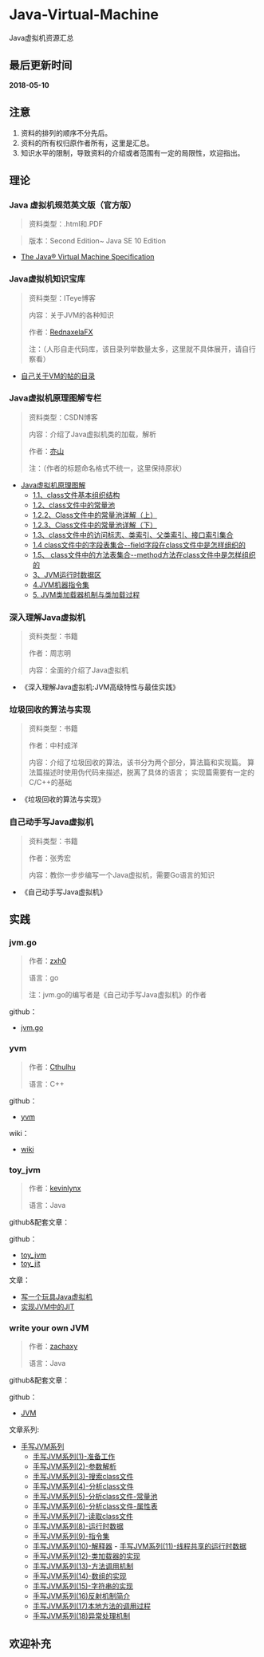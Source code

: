 # Java-Virtual-Machine
Java虚拟机资源汇总

## 最后更新时间
**2018-05-10**

## 注意
1. 资料的排列的顺序不分先后。
2. 资料的所有权归原作者所有，这里是汇总。
3. 知识水平的限制，导致资料的介绍或者范围有一定的局限性，欢迎指出。

## 理论

### Java 虚拟机规范英文版（官方版）

> 资料类型：.html和.PDF

> 版本：Second Edition~ Java SE 10 Edition

+ [The Java® Virtual Machine Specification](https://docs.oracle.com/javase/specs/index.html)

### Java虚拟机知识宝库
 
> 资料类型：ITeye博客
>
> 内容：关于JVM的各种知识
>
> 作者：[RednaxelaFX](http://rednaxelafx.iteye.com/)
>
> 注：（人形自走代码库，该目录列举数量太多，这里就不具体展开，请自行察看）

+ [自己关于VM的帖的目录](http://rednaxelafx.iteye.com/blog/362738)


### Java虚拟机原理图解专栏

> 资料类型：CSDN博客
>
> 内容：介绍了Java虚拟机类的加载，解析
>
> 作者：[亦山](https://blog.csdn.net/luanlouis)
>
> 注：（作者的标题命名格式不统一，这里保持原状）

+ [Java虚拟机原理图解](https://blog.csdn.net/column/details/jvm-principle.html)
    - [1.1、class文件基本组织结构](http://blog.csdn.net/luanlouis/article/details/39892027)
    - [1.2、class文件中的常量池](http://blog.csdn.net/luanlouis/article/details/40148053)
    - [1.2.2、Class文件中的常量池详解（上）](http://blog.csdn.net/luanlouis/article/details/39960815)
    - [1.2.3、Class文件中的常量池详解（下）](http://blog.csdn.net/luanlouis/article/details/40301985)
    - [1.3、class文件中的访问标志、类索引、父类索引、接口索引集合](http://blog.csdn.net/luanlouis/article/details/41039269)
    - [1.4 class文件中的字段表集合--field字段在class文件中是怎样组织的](http://blog.csdn.net/luanlouis/article/details/41046443)
    - [1.5、 class文件中的方法表集合--method方法在class文件中是怎样组织的](http://blog.csdn.net/luanlouis/article/details/41113695)
    - [3、JVM运行时数据区](http://blog.csdn.net/luanlouis/article/details/40043991)
    - [4.JVM机器指令集](http://blog.csdn.net/luanlouis/article/details/50412126)
    - [5. JVM类加载器机制与类加载过程](http://blog.csdn.net/luanlouis/article/details/50529868)

### 深入理解Java虚拟机
> 资料类型：书籍
>
> 作者：周志明 
>
> 内容：全面的介绍了Java虚拟机

+ 《深入理解Java虚拟机:JVM高级特性与最佳实践》

### 垃圾回收的算法与实现

> 资料类型：书籍
>
> 作者：中村成洋
>
> 内容：介绍了垃圾回收的算法，该书分为两个部分，算法篇和实现篇。
> 算法篇描述时使用伪代码来描述，脱离了具体的语言；
> 实现篇需要有一定的C/C++的基础

+ 《垃圾回收的算法与实现》

### 自己动手写Java虚拟机

> 资料类型：书籍
>
> 作者：张秀宏 
>
> 内容：教你一步步编写一个Java虚拟机，需要Go语言的知识

+ 《自己动手写Java虚拟机》

## 实践

### jvm.go

> 作者：[zxh0](https://github.com/zxh0)
>
> 语言：go
>
> 注：jvm.go的编写者是《自己动手写Java虚拟机》的作者

github：

+ [jvm.go](https://github.com/zxh0/jvm.go)

### yvm

> 作者：[Cthulhu](http://blog.csdn.net/racaljk)
>
> 语言：C++
>

github：

+ [yvm](https://github.com/racaljk/yvm)

wiki：

+ [wiki](https://github.com/racaljk/yvm/wiki)

### toy_jvm

> 作者：[kevinlynx](http://codemacro.com)
>
> 语言：Java
>

github&配套文章：

github：

+ [toy_jvm](https://github.com/kevinlynx/toy_jvm)
+ [toy_jit](https://github.com/kevinlynx/toy_jit)

文章：

+ [写一个玩具Java虚拟机](http://codemacro.com/2017/02/25/toy-jvm/)
+ [实现JVM中的JIT](http://codemacro.com/2017/03/09/toy-jit/)


### write your own JVM
> 作者：[zachaxy](https://zachaxy.github.io/)
>
> 语言：Java
>

github&配套文章：

github：

+ [JVM](https://github.com/zachaxy/JVM)

文章系列:

+ [手写JVM系列](https://zachaxy.github.io/tags/JVM/)
  - [手写JVM系列(1)-准备工作](https://zachaxy.github.io/2017/05/06/%E6%89%8B%E5%86%99JVM%E7%B3%BB%E5%88%97-1-%E5%87%86%E5%A4%87%E5%B7%A5%E4%BD%9C/)          
  - [手写JVM系列(2)-参数解析](https://zachaxy.github.io/2017/05/07/%E6%89%8B%E5%86%99JVM%E7%B3%BB%E5%88%97-2-%E5%8F%82%E6%95%B0%E8%A7%A3%E6%9E%90/)         
  - [手写JVM系列(3)-搜索class文件](https://zachaxy.github.io/2017/05/08/%E6%89%8B%E5%86%99JVM%E7%B3%BB%E5%88%97-3-%E6%90%9C%E7%B4%A2class%E6%96%87%E4%BB%B6/)          
  - [手写JVM系列(4)-分析class文件](https://zachaxy.github.io/2017/05/09/%E6%89%8B%E5%86%99JVM%E7%B3%BB%E5%88%97-4-%E5%88%86%E6%9E%90class%E6%96%87%E4%BB%B6/)
  - [手写JVM系列(5)-分析class文件-常量池](https://zachaxy.github.io/2017/05/09/%E6%89%8B%E5%86%99JVM%E7%B3%BB%E5%88%97-5-%E5%88%86%E6%9E%90class%E6%96%87%E4%BB%B6-%E5%B8%B8%E9%87%8F%E6%B1%A0/)         
  - [手写JVM系列(6)-分析class文件-属性表](https://zachaxy.github.io/2017/05/09/%E6%89%8B%E5%86%99JVM%E7%B3%BB%E5%88%97-6-%E5%88%86%E6%9E%90class%E6%96%87%E4%BB%B6-%E5%B1%9E%E6%80%A7%E8%A1%A8/)          
  - [手写JVM系列(7)-读取class文件](https://zachaxy.github.io/2017/05/10/%E6%89%8B%E5%86%99JVM%E7%B3%BB%E5%88%97-7-%E8%AF%BB%E5%8F%96class%E6%96%87%E4%BB%B6/)          
  - [手写JVM系列(8)-运行时数据](https://zachaxy.github.io/2017/05/12/%E6%89%8B%E5%86%99JVM%E7%B3%BB%E5%88%97-8-%E7%BA%BF%E7%A8%8B%E7%A7%81%E6%9C%89%E7%9A%84%E8%BF%90%E8%A1%8C%E6%97%B6%E6%95%B0%E6%8D%AE/)         
  - [手写JVM系列(9)-指令集](https://zachaxy.github.io/2017/05/13/%E6%89%8B%E5%86%99JVM%E7%B3%BB%E5%88%97-9-%E6%8C%87%E4%BB%A4%E9%9B%86/)  
  - [手写JVM系列(10)-解释器](https://zachaxy.github.io/2017/05/15/%E6%89%8B%E5%86%99JVM%E7%B3%BB%E5%88%97-10%E8%A7%A3%E9%87%8A%E5%99%A8/)   - [手写JVM系列(11)-线程共享的运行时数据](https://zachaxy.github.io/2018/01/03/%E6%89%8B%E5%86%99JVM%E7%B3%BB%E5%88%97-11-%E7%BA%BF%E7%A8%8B%E5%85%B1%E4%BA%AB%E7%9A%84%E8%BF%90%E8%A1%8C%E6%97%B6%E6%95%B0%E6%8D%AE/)
  - [手写JVM系列(12)-类加载器的实现](https://zachaxy.github.io/2018/01/04/%E6%89%8B%E5%86%99JVM%E7%B3%BB%E5%88%97-12-%E7%B1%BB%E5%8A%A0%E8%BD%BD%E5%99%A8%E7%9A%84%E5%AE%9E%E7%8E%B0/)          
  - [手写JVM系列(13)-方法调用机制](https://zachaxy.github.io/2018/01/04/%E6%89%8B%E5%86%99JVM%E7%B3%BB%E5%88%97-13-%E6%96%B9%E6%B3%95%E8%B0%83%E7%94%A8%E6%9C%BA%E5%88%B6/)
  - [手写JVM系列(14)-数组的实现](https://zachaxy.github.io/2018/01/12/%E6%89%8B%E5%86%99JVM%E7%B3%BB%E5%88%97-14-%E6%95%B0%E7%BB%84%E7%9A%84%E5%AE%9E%E7%8E%B0/)  
  - [手写JVM系列(15)-字符串的实现](https://zachaxy.github.io/2018/01/16/%E6%89%8B%E5%86%99JVM%E7%B3%BB%E5%88%97-15-%E5%AD%97%E7%AC%A6%E4%B8%B2%E7%9A%84%E5%AE%9E%E7%8E%B0/) 
  - [手写JVM系列(16)反射机制简介](https://zachaxy.github.io/2018/01/18/%E6%89%8B%E5%86%99JVM%E7%B3%BB%E5%88%97-16-%E5%8F%8D%E5%B0%84%E6%9C%BA%E5%88%B6%E7%AE%80%E4%BB%8B/)
  - [手写JVM系列(17)本地方法的调用过程](https://zachaxy.github.io/2018/01/18/%E6%89%8B%E5%86%99JVM%E7%B3%BB%E5%88%97-17-%E6%9C%AC%E5%9C%B0%E6%96%B9%E6%B3%95%E7%9A%84%E8%B0%83%E7%94%A8%E8%BF%87%E7%A8%8B/)          
  - [手写JVM系列(18)异常处理机制](https://zachaxy.github.io/2018/01/20/%E6%89%8B%E5%86%99JVM%E7%B3%BB%E5%88%97-18-%E5%BC%82%E5%B8%B8%E5%A4%84%E7%90%86%E6%9C%BA%E5%88%B6/)  
  

## 欢迎补充
